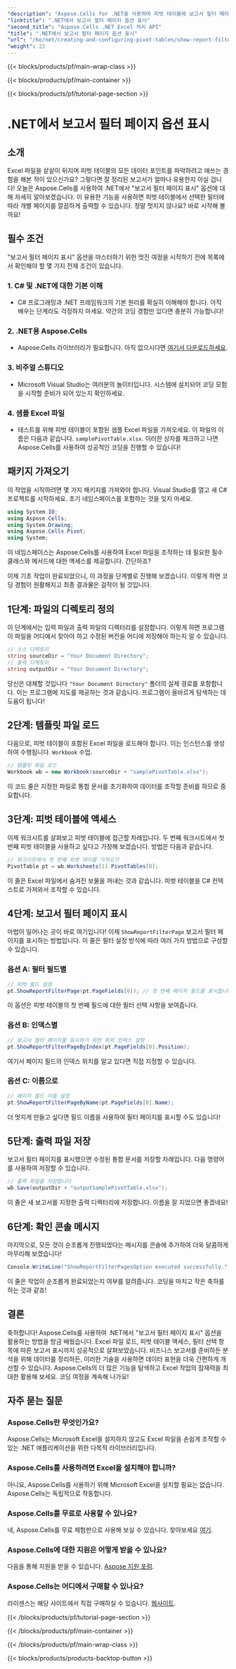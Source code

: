 ```yaml
---
"description": "Aspose.Cells for .NET을 사용하여 피벗 테이블에 보고서 필터 페이지를 효과적으로 표시하는 방법을 알아보세요. 전체 코드 예제가 포함된 단계별 가이드입니다."
"linktitle": ".NET에서 보고서 필터 페이지 옵션 표시"
"second_title": "Aspose.Cells .NET Excel 처리 API"
"title": ".NET에서 보고서 필터 페이지 옵션 표시"
"url": "/ko/net/creating-and-configuring-pivot-tables/show-report-filter-pages-option/"
"weight": 22
---
```


{{< blocks/products/pf/main-wrap-class >}}

{{< blocks/products/pf/main-container >}}

{{< blocks/products/pf/tutorial-page-section >}}

# .NET에서 보고서 필터 페이지 옵션 표시

## 소개
Excel 파일을 샅샅이 뒤지며 피벗 테이블의 모든 데이터 포인트를 파악하려고 애쓰는 경험을 해본 적이 있으신가요? 그렇다면 잘 정리된 보고서가 얼마나 유용한지 아실 겁니다! 오늘은 Aspose.Cells를 사용하여 .NET에서 "보고서 필터 페이지 표시" 옵션에 대해 자세히 알아보겠습니다. 이 유용한 기능을 사용하면 피벗 테이블에서 선택한 필터에 따라 개별 페이지를 깔끔하게 출력할 수 있습니다. 정말 멋지지 않나요? 바로 시작해 볼까요!
## 필수 조건
"보고서 필터 페이지 표시" 옵션을 마스터하기 위한 멋진 여정을 시작하기 전에 목록에서 확인해야 할 몇 가지 전제 조건이 있습니다.
### 1. C# 및 .NET에 대한 기본 이해
- C# 프로그래밍과 .NET 프레임워크의 기본 원리를 확실히 이해해야 합니다. 아직 배우는 단계라도 걱정하지 마세요. 약간의 코딩 경험만 있다면 충분히 가능합니다!
### 2. .NET용 Aspose.Cells
- Aspose.Cells 라이브러리가 필요합니다. 아직 없으시다면 [여기서 다운로드하세요](https://releases.aspose.com/cells/net/).
### 3. 비주얼 스튜디오
- Microsoft Visual Studio는 여러분의 놀이터입니다. 시스템에 설치되어 코딩 모험을 시작할 준비가 되어 있는지 확인하세요.
### 4. 샘플 Excel 파일
- 테스트를 위해 피벗 테이블이 포함된 샘플 Excel 파일을 가져오세요. 이 파일의 이름은 다음과 같습니다. `samplePivotTable.xlsx`.
이러한 상자를 체크하고 나면 Aspose.Cells를 사용하여 성공적인 코딩을 진행할 수 있습니다!
## 패키지 가져오기
이 작업을 시작하려면 몇 가지 패키지를 가져와야 합니다. Visual Studio를 열고 새 C# 프로젝트를 시작하세요. 초기 네임스페이스를 포함하는 것을 잊지 마세요.
```csharp
using System.IO;
using Aspose.Cells;
using System.Drawing;
using Aspose.Cells.Pivot;
using System;
```
이 네임스페이스는 Aspose.Cells를 사용하여 Excel 파일을 조작하는 데 필요한 필수 클래스와 메서드에 대한 액세스를 제공합니다. 간단하죠?

이제 기초 작업이 완료되었으니, 이 과정을 단계별로 진행해 보겠습니다. 이렇게 하면 코딩 경험이 원활해지고 최종 결과물은 걸작이 될 것입니다.
## 1단계: 파일의 디렉토리 정의
이 단계에서는 입력 파일과 출력 파일의 디렉터리를 설정합니다. 이렇게 하면 프로그램이 파일을 어디에서 찾아야 하고 수정된 버전을 어디에 저장해야 하는지 알 수 있습니다.
```csharp
// 소스 디렉토리
string sourceDir = "Your Document Directory";
// 출력 디렉토리
string outputDir = "Your Document Directory";
```
당신은 대체할 것입니다 `"Your Document Directory"` 폴더의 실제 경로를 포함합니다. 이는 프로그램에 지도를 제공하는 것과 같습니다. 프로그램이 올바르게 탐색하는 데 도움이 됩니다!
## 2단계: 템플릿 파일 로드
다음으로, 피벗 테이블이 포함된 Excel 파일을 로드해야 합니다. 이는 인스턴스를 생성하여 수행됩니다. `Workbook` 수업.
```csharp
// 템플릿 파일 로드
Workbook wb = new Workbook(sourceDir + "samplePivotTable.xlsx");
```
이 코드 줄은 지정한 파일로 통합 문서를 초기화하여 데이터를 조작할 준비를 하므로 중요합니다.
## 3단계: 피벗 테이블에 액세스
이제 워크시트를 살펴보고 피벗 테이블에 접근할 차례입니다. 두 번째 워크시트에서 첫 번째 피벗 테이블을 사용하고 싶다고 가정해 보겠습니다. 방법은 다음과 같습니다.
```csharp
// 워크시트에서 첫 번째 피벗 테이블 가져오기
PivotTable pt = wb.Worksheets[1].PivotTables[0];
```
이 줄은 Excel 파일에서 숨겨진 보물을 꺼내는 것과 같습니다. 피벗 테이블을 C# 컨텍스트로 가져와서 조작할 수 있습니다.
## 4단계: 보고서 필터 페이지 표시
마법이 일어나는 곳이 바로 여기입니다! 이제 `ShowReportFilterPage` 보고서 필터 페이지를 표시하는 방법입니다. 이 줄은 필터 설정 방식에 따라 여러 가지 방법으로 구성할 수 있습니다.
### 옵션 A: 필터 필드별
```csharp
// 피벗 필드 설정
pt.ShowReportFilterPage(pt.PageFields[0]); // 첫 번째 페이지 필드를 표시합니다
```
이 옵션은 피벗 테이블의 첫 번째 필드에 대한 필터 선택 사항을 보여줍니다.
### 옵션 B: 인덱스별
```csharp
// 보고서 필터 페이지를 표시하기 위한 위치 인덱스 설정
pt.ShowReportFilterPageByIndex(pt.PageFields[0].Position);
```
여기서 페이지 필드의 인덱스 위치를 알고 있다면 직접 지정할 수 있습니다.
### 옵션 C: 이름으로
```csharp
// 페이지 필드 이름 설정
pt.ShowReportFilterPageByName(pt.PageFields[0].Name);
```
더 멋지게 만들고 싶다면 필드 이름을 사용하여 필터 페이지를 표시할 수도 있습니다! 
## 5단계: 출력 파일 저장
보고서 필터 페이지를 표시했으면 수정된 통합 문서를 저장할 차례입니다. 다음 명령어를 사용하여 저장할 수 있습니다.
```csharp
// 출력 파일을 저장합니다
wb.Save(outputDir + "outputSamplePivotTable.xlsx");
```
이 줄은 새 보고서를 지정한 출력 디렉터리에 저장합니다. 이름을 잘 지었으면 좋겠네요!
## 6단계: 확인 콘솔 메시지
마지막으로, 모든 것이 순조롭게 진행되었다는 메시지를 콘솔에 추가하여 더욱 달콤하게 마무리해 보겠습니다!
```csharp
Console.WriteLine("ShowReportFilterPagesOption executed successfully.");
```
이 줄은 작업이 순조롭게 완료되었는지 여부를 알려줍니다. 코딩을 마치고 작은 축하를 하는 것과 같죠!
## 결론
축하합니다! Aspose.Cells를 사용하여 .NET에서 "보고서 필터 페이지 표시" 옵션을 활용하는 방법을 방금 배웠습니다. Excel 파일 로드, 피벗 테이블 액세스, 필터 선택 항목에 따른 보고서 표시까지 성공적으로 살펴보았습니다. 비즈니스 보고서를 준비하든 분석을 위해 데이터를 정리하든, 이러한 기술을 사용하면 데이터 표현을 더욱 간편하게 개선할 수 있습니다.
Aspose.Cells의 더 많은 기능을 탐색하고 Excel 작업의 잠재력을 최대한 활용해 보세요. 코딩 여정을 계속해 나가요!
## 자주 묻는 질문
### Aspose.Cells란 무엇인가요?
Aspose.Cells는 Microsoft Excel을 설치하지 않고도 Excel 파일을 손쉽게 조작할 수 있는 .NET 애플리케이션을 위한 다목적 라이브러리입니다.
### Aspose.Cells를 사용하려면 Excel을 설치해야 합니까?
아니요, Aspose.Cells를 사용하기 위해 Microsoft Excel을 설치할 필요는 없습니다. Aspose.Cells는 독립적으로 작동합니다.
### Aspose.Cells를 무료로 사용할 수 있나요?
네, Aspose.Cells를 무료 체험판으로 사용해 보실 수 있습니다. 찾아보세요 [여기](https://releases.aspose.com/).
### Aspose.Cells에 대한 지원은 어떻게 받을 수 있나요?
다음을 통해 지원을 받을 수 있습니다. [Aspose 지원 포럼](https://forum.aspose.com/c/cells/9).
### Aspose.Cells는 어디에서 구매할 수 있나요?
라이센스는 해당 사이트에서 직접 구매하실 수 있습니다. [웹사이트](https://purchase.aspose.com/buy).

{{< /blocks/products/pf/tutorial-page-section >}}

{{< /blocks/products/pf/main-container >}}

{{< /blocks/products/pf/main-wrap-class >}}

{{< blocks/products/products-backtop-button >}}